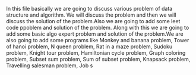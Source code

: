 In this file basically we are going to discuss various problem of data structure and algorithm. We will discuss the problem and then we will discuss the solution of the problem.Also we are going to add some leet code ppoblem and solution of the problem.
Along with this we are going to add some basic algo expert problem and solution of the problem.We are also going to  add some programs like Monkey and banana problem, Tower of hanoi problem, N queen problem, Rat in a maze problem, Sudoku problem, Knight tour problem, Hamiltonian cycle problem, Graph coloring problem, Subset sum problem, Sum of subset problem, Knapsack problem, Travelling salesman problem, Job s